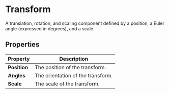 # Transform

A translation, rotation, and scaling component defined by a position, a Euler angle (expressed in degrees), and a scale.

## Properties

| **Property** | **Description**                   |
| ------------ | --------------------------------- |
| **Position** | The position of the transform.    |
| **Angles**   | The orientation of the transform. |
| **Scale**    | The scale of the transform.       |

